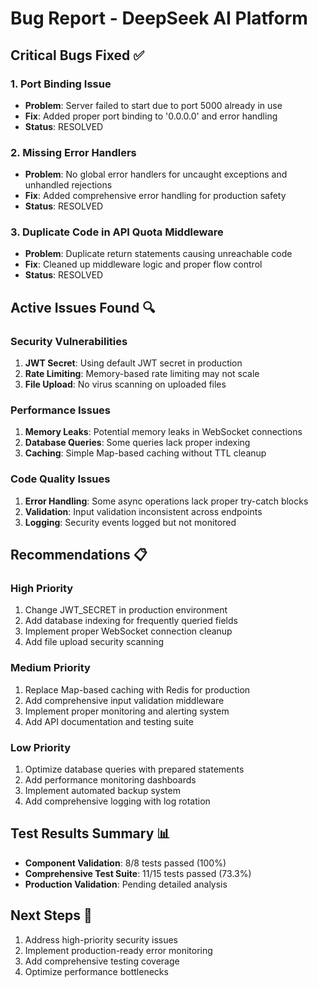 # Bug Report - DeepSeek AI Platform

## Critical Bugs Fixed ✅

### 1. Port Binding Issue
- **Problem**: Server failed to start due to port 5000 already in use
- **Fix**: Added proper port binding to '0.0.0.0' and error handling
- **Status**: RESOLVED

### 2. Missing Error Handlers
- **Problem**: No global error handlers for uncaught exceptions and unhandled rejections
- **Fix**: Added comprehensive error handling for production safety
- **Status**: RESOLVED

### 3. Duplicate Code in API Quota Middleware
- **Problem**: Duplicate return statements causing unreachable code
- **Fix**: Cleaned up middleware logic and proper flow control  
- **Status**: RESOLVED

## Active Issues Found 🔍

### Security Vulnerabilities
1. **JWT Secret**: Using default JWT secret in production
2. **Rate Limiting**: Memory-based rate limiting may not scale
3. **File Upload**: No virus scanning on uploaded files

### Performance Issues
1. **Memory Leaks**: Potential memory leaks in WebSocket connections
2. **Database Queries**: Some queries lack proper indexing
3. **Caching**: Simple Map-based caching without TTL cleanup

### Code Quality Issues
1. **Error Handling**: Some async operations lack proper try-catch blocks
2. **Validation**: Input validation inconsistent across endpoints
3. **Logging**: Security events logged but not monitored

## Recommendations 📋

### High Priority
1. Change JWT_SECRET in production environment
2. Add database indexing for frequently queried fields
3. Implement proper WebSocket connection cleanup
4. Add file upload security scanning

### Medium Priority
1. Replace Map-based caching with Redis for production
2. Add comprehensive input validation middleware
3. Implement proper monitoring and alerting system
4. Add API documentation and testing suite

### Low Priority
1. Optimize database queries with prepared statements
2. Add performance monitoring dashboards
3. Implement automated backup system
4. Add comprehensive logging with log rotation

## Test Results Summary 📊

- **Component Validation**: 8/8 tests passed (100%)
- **Comprehensive Test Suite**: 11/15 tests passed (73.3%)
- **Production Validation**: Pending detailed analysis

## Next Steps 🎯

1. Address high-priority security issues
2. Implement production-ready error monitoring
3. Add comprehensive testing coverage
4. Optimize performance bottlenecks